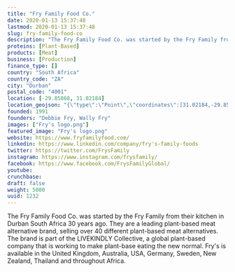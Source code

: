 ```yaml
---
title: "Fry Family Food Co."
date: 2020-01-13 15:37:48
lastmod: 2020-01-13 15:37:48
slug: fry-family-food-co
description: "The Fry Family Food Co. was started by the Fry Family from their kitchen in Durban South Africa 30 years ago. They are a leading plant-based meat alternative brand, selling over 40 different plant-based meat alternatives. The brand is part of the LIVEKINDLY Collective, a global plant-based company that is working to make plant-base eating the new normal. Fry's is available in the United Kingdom, Australia, USA, Germany, Sweden, New Zealand, Thailand and throughout Africa."
proteins: [Plant-Based]
products: [Meat]
business: [Production]
finance_type: []
country: "South Africa"
country_code: "ZA"
city: "Durban"
postal_code: "4001"
location: [-29.85868, 31.02184]
location_geojson: "{\"type\":\"Point\",\"coordinates\":[31.02184,-29.85868]}"
founded: 1991
founders: "Debbie Fry, Wally Fry"
images: ["Fry's logo.png"]
featured_image: "Fry's logo.png"
website: https://www.fryfamilyfood.com/
linkedin: https://www.linkedin.com/company/fry's-family-foods
twitter: https://twitter.com/FrysFamily
instagram: https://www.instagram.com/frysfamily/
facebook: https://www.facebook.com/FrysFamilyGlobal/
youtube: 
crunchbase: 
draft: false
weight: 5000
uuid: 1232
---
```

The Fry Family Food Co. was started by the Fry Family from their kitchen in Durban South Africa 30 years ago. They are a leading plant-based meat alternative brand, selling over 40 different plant-based meat alternatives. The brand is part of the LIVEKINDLY Collective, a global plant-based company that is working to make plant-base eating the new normal. Fry's is available in the United Kingdom, Australia, USA, Germany, Sweden, New Zealand, Thailand and throughout Africa.
